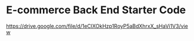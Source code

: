 # E-commerce Back End Starter Code

https://drive.google.com/file/d/1eClXOkHzp1RoyP5aBdXhrxX_sHaVi1V3/view
